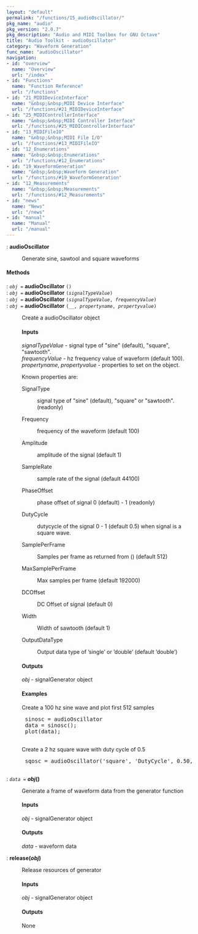 ```yaml
---
layout: "default"
permalink: "/functions/15_audioOscillator/"
pkg_name: "audio"
pkg_version: "2.0.7"
pkg_description: "Audio and MIDI Toolbox for GNU Octave"
title: "Audio Toolkit - audioOscillator"
category: "Waveform Generation"
func_name: "audioOscillator"
navigation:
- id: "overview"
  name: "Overview"
  url: "/index"
- id: "Functions"
  name: "Function Reference"
  url: "/functions"
- id: "21_MIDIDeviceInterface"
  name: "&nbsp;&nbsp;MIDI Device Interface"
  url: "/functions/#21_MIDIDeviceInterface"
- id: "25_MIDIControllerInterface"
  name: "&nbsp;&nbsp;MIDI Controller Interface"
  url: "/functions/#25_MIDIControllerInterface"
- id: "13_MIDIFileIO"
  name: "&nbsp;&nbsp;MIDI File I/O"
  url: "/functions/#13_MIDIFileIO"
- id: "12_Enumerations"
  name: "&nbsp;&nbsp;Enumerations"
  url: "/functions/#12_Enumerations"
- id: "19_WaveformGeneration"
  name: "&nbsp;&nbsp;Waveform Generation"
  url: "/functions/#19_WaveformGeneration"
- id: "12_Measurements"
  name: "&nbsp;&nbsp;Measurements"
  url: "/functions/#12_Measurements"
- id: "news"
  name: "News"
  url: "/news"
- id: "manual"
  name: "Manual"
  url: "/manual"
---
```

<dl class="first-deftypefn">
<dt class="deftypefn" id="index-audioOscillator"><span class="category-def">: </span><span><strong class="def-name">audioOscillator</strong><a class="copiable-link" href='#index-audioOscillator'></a></span></dt>
<dd><p>Generate sine, sawtool and square waveforms
 </p></dd></dl>

<h4 class="subheading" id="Methods">Methods</h4>
<dl class="first-deftypefn">
<dt class="deftypefn" id="index-audioOscillator-1"><span class="category-def">: </span><span><code class="def-type"><var class="var">obj</var> =</code> <strong class="def-name">audioOscillator</strong> <code class="def-code-arguments">()</code><a class="copiable-link" href='#index-audioOscillator-1'></a></span></dt>
<dt class="deftypefnx def-cmd-deftypefn" id="index-audioOscillator-2"><span class="category-def">: </span><span><code class="def-type"><var class="var">obj</var> =</code> <strong class="def-name">audioOscillator</strong> <code class="def-code-arguments">(<var class="var">signalTypeValue</var>)</code><a class="copiable-link" href='#index-audioOscillator-2'></a></span></dt>
<dt class="deftypefnx def-cmd-deftypefn" id="index-audioOscillator-3"><span class="category-def">: </span><span><code class="def-type"><var class="var">obj</var> =</code> <strong class="def-name">audioOscillator</strong> <code class="def-code-arguments">(<var class="var">signalTypeValue</var>, <var class="var">frequencyValue</var>)</code><a class="copiable-link" href='#index-audioOscillator-3'></a></span></dt>
<dt class="deftypefnx def-cmd-deftypefn" id="index-audioOscillator-4"><span class="category-def">: </span><span><code class="def-type"><var class="var">obj</var> =</code> <strong class="def-name">audioOscillator</strong> <code class="def-code-arguments">(__, <var class="var">propertyname</var>, <var class="var">propertyvalue</var>)</code><a class="copiable-link" href='#index-audioOscillator-4'></a></span></dt>
<dd><p>Create a audioOscillator object
</p>
<h4 class="subsubheading" id="Inputs">Inputs</h4>
<p><var class="var">signalTypeValue</var> - signal type of &quot;sine&quot; (default), &quot;square&quot;, &quot;sawtooth&quot;.<br>
 <var class="var">frequencyValue</var> - hz frequency value of waveform (default 100).<br>
 <var class="var">propertyname</var>, <var class="var">propertyvalue</var> - properties to set on the object. 
</p>
<p>Known properties are:
 </p><dl class="table">
<dt>SignalType</dt>
<dd><p>signal type of &quot;sine&quot; (default), &quot;square&quot; or &quot;sawtooth&quot;. (readonly)
 </p></dd>
<dt>Frequency</dt>
<dd><p>frequency of the waveform (default 100)
 </p></dd>
<dt>Amplitude</dt>
<dd><p>amplitude of the signal (default 1)
 </p></dd>
<dt>SampleRate</dt>
<dd><p>sample rate of the signal (default 44100)
 </p></dd>
<dt>PhaseOffset</dt>
<dd><p>phase offset of signal 0 (default) - 1 (readonly)
 </p></dd>
<dt>DutyCycle</dt>
<dd><p>dutycycle of the signal 0 - 1 (default 0.5) when signal is a square wave.
 </p></dd>
<dt>SamplePerFrame</dt>
<dd><p>Samples per frame as returned from () (default 512)
 </p></dd>
<dt>MaxSamplePerFrame</dt>
<dd><p>Max samples per frame (default 192000)
 </p></dd>
<dt>DCOffset</dt>
<dd><p>DC Offset of signal (default 0)
 </p></dd>
<dt>Width</dt>
<dd><p>Width of sawtooth (default 1)
 </p></dd>
<dt>OutputDataType</dt>
<dd><p>Output data type of &rsquo;single&rsquo; or &rsquo;double&rsquo; (default &rsquo;double&rsquo;)
 </p></dd>
</dl>

<h4 class="subsubheading" id="Outputs">Outputs</h4>
<p><var class="var">obj</var> - signalGenerator object
</p>
<h4 class="subsubheading" id="Examples">Examples</h4>
<p>Create a 100 hz sine wave and plot first 512 samples
 </p><div class="example">
<pre class="example-preformatted"> sinosc = audioOscillator
 data = sinosc();
 plot(data);
 </pre></div>

<p>Create a 2 hz square wave with duty cycle of 0.5
 </p><div class="example">
<pre class="example-preformatted"> sqosc = audioOscillator('square', 'DutyCycle', 0.50,  'Frequency', 2);
 </pre></div>

</dd></dl>

<dl class="first-deftypefn">
<dt class="deftypefn" id="index-obj_0028_0029"><span class="category-def">: </span><span><code class="def-type"><var class="var">data</var> =</code> <strong class="def-name"><var class="var">obj</var>()</strong><a class="copiable-link" href='#index-obj_0028_0029'></a></span></dt>
<dd><p>Generate a frame of waveform data from the generator function
</p>
<h4 class="subsubheading" id="Inputs-1">Inputs</h4>
<p><var class="var">obj</var> - signalGenerator object
</p>
<h4 class="subsubheading" id="Outputs-1">Outputs</h4>
<p><var class="var">data</var> - waveform data
 </p></dd></dl>

<dl class="first-deftypefn">
<dt class="deftypefn" id="index-release_0028obj_0029"><span class="category-def">: </span><span><strong class="def-name">release(<var class="var">obj</var>)</strong><a class="copiable-link" href='#index-release_0028obj_0029'></a></span></dt>
<dd><p>Release resources of generator
</p>
<h4 class="subsubheading" id="Inputs-2">Inputs</h4>
<p><var class="var">obj</var> - signalGenerator object
</p>
<h4 class="subsubheading" id="Outputs-2">Outputs</h4>
<p>None
 </p></dd></dl>